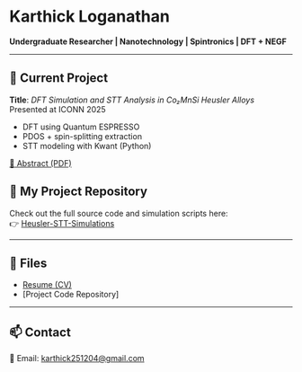 # Karthick Loganathan

**Undergraduate Researcher | Nanotechnology | Spintronics | DFT + NEGF**

---

## 🧪 Current Project

**Title**: *DFT Simulation and STT Analysis in Co₂MnSi Heusler Alloys*  
Presented at ICONN 2025  
- DFT using Quantum ESPRESSO  
- PDOS + spin-splitting extraction  
- STT modeling with Kwant (Python)

[🔗 Abstract (PDF)](./Heusler_DFT_STT_Abstract.txt)
## 🔗 My Project Repository

Check out the full source code and simulation scripts here:  
👉 [Heusler-STT-Simulations](https://github.com/karthick-loganathan/Heusler-STT-Simulations)


---

## 📂 Files

- [Resume (CV)](./Karthick_CV.pdf)
- [Project Code Repository]

---

## 📫 Contact

📧 Email: karthick251204@gmail.com  


